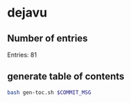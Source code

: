 # dejavu

## Number of entries

Entries: 81

## generate table of contents
```bash
bash gen-toc.sh $COMMIT_MSG
```

